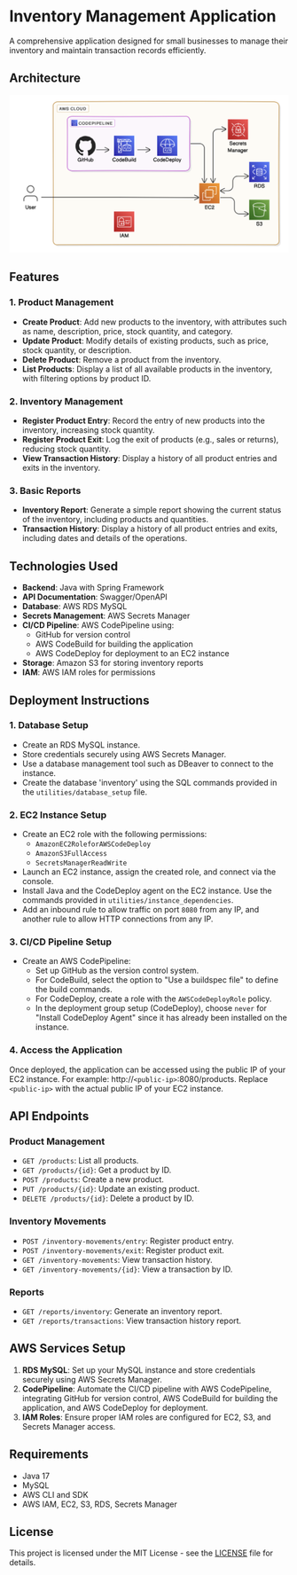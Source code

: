 # Inventory Management Application

A comprehensive application designed for small businesses to manage their inventory and maintain transaction records efficiently.

## Architecture

![arquitecture.png](images%2Farquitecture.png)

## Features

### 1. Product Management
- **Create Product**: Add new products to the inventory, with attributes such as name, description, price, stock quantity, and category.
- **Update Product**: Modify details of existing products, such as price, stock quantity, or description.
- **Delete Product**: Remove a product from the inventory.
- **List Products**: Display a list of all available products in the inventory, with filtering options by product ID.

### 2. Inventory Management
- **Register Product Entry**: Record the entry of new products into the inventory, increasing stock quantity.
- **Register Product Exit**: Log the exit of products (e.g., sales or returns), reducing stock quantity.
- **View Transaction History**: Display a history of all product entries and exits in the inventory.

### 3. Basic Reports
- **Inventory Report**: Generate a simple report showing the current status of the inventory, including products and quantities.
- **Transaction History**: Display a history of all product entries and exits, including dates and details of the operations.

## Technologies Used

- **Backend**: Java with Spring Framework
- **API Documentation**: Swagger/OpenAPI
- **Database**: AWS RDS MySQL
- **Secrets Management**: AWS Secrets Manager
- **CI/CD Pipeline**: AWS CodePipeline using:
    - GitHub for version control
    - AWS CodeBuild for building the application
    - AWS CodeDeploy for deployment to an EC2 instance
- **Storage**: Amazon S3 for storing inventory reports
- **IAM**: AWS IAM roles for permissions

## Deployment Instructions

### 1. Database Setup
- Create an RDS MySQL instance.
- Store credentials securely using AWS Secrets Manager.
- Use a database management tool such as DBeaver to connect to the instance.
- Create the database 'inventory' using the SQL commands provided in the `utilities/database_setup` file.

### 2. EC2 Instance Setup
- Create an EC2 role with the following permissions:
    - `AmazonEC2RoleforAWSCodeDeploy`
    - `AmazonS3FullAccess`
    - `SecretsManagerReadWrite`
- Launch an EC2 instance, assign the created role, and connect via the console.
- Install Java and the CodeDeploy agent on the EC2 instance. Use the commands provided in `utilities/instance_dependencies`.
- Add an inbound rule to allow traffic on port `8080` from any IP, and another rule to allow HTTP connections from any IP.

### 3. CI/CD Pipeline Setup
- Create an AWS CodePipeline:
    - Set up GitHub as the version control system.
    - For CodeBuild, select the option to "Use a buildspec file" to define the build commands.
    - For CodeDeploy, create a role with the `AWSCodeDeployRole` policy.
    - In the deployment group setup (CodeDeploy), choose `never` for "Install CodeDeploy Agent" since it has already been installed on the instance.

### 4. Access the Application
Once deployed, the application can be accessed using the public IP of your EC2 instance. For example: http://`<public-ip>`:8080/products. Replace `<public-ip>` with the actual public IP of your EC2 instance.

## API Endpoints

### Product Management
- `GET /products`: List all products.
- `GET /products/{id}`: Get a product by ID.
- `POST /products`: Create a new product.
- `PUT /products/{id}`: Update an existing product.
- `DELETE /products/{id}`: Delete a product by ID.

### Inventory Movements
- `POST /inventory-movements/entry`: Register product entry.
- `POST /inventory-movements/exit`: Register product exit.
- `GET /inventory-movements`: View transaction history.
- `GET /inventory-movements/{id}`: View a transaction by ID.

### Reports
- `GET /reports/inventory`: Generate an inventory report.
- `GET /reports/transactions`: View transaction history report.

## AWS Services Setup

1. **RDS MySQL**: Set up your MySQL instance and store credentials securely using AWS Secrets Manager.
2. **CodePipeline**: Automate the CI/CD pipeline with AWS CodePipeline, integrating GitHub for version control, AWS CodeBuild for building the application, and AWS CodeDeploy for deployment.
3. **IAM Roles**: Ensure proper IAM roles are configured for EC2, S3, and Secrets Manager access.

## Requirements

- Java 17
- MySQL
- AWS CLI and SDK
- AWS IAM, EC2, S3, RDS, Secrets Manager

## License

This project is licensed under the MIT License - see the [LICENSE](LICENSE) file for details.